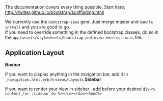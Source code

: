 The documentation covers every thing possible. Start here: http://twitter.github.io/bootstrap/scaffolding.html

We currently use the `bootstrap-sass` gem. Just merge master and `bundle install` and you are good to go.  
If you need to override something in the defined bootstrap classes, do so in the `app/assets/stylesheets/bootstrap_and_overrides.css.scss` file.

## Application Layout
**Navbar**

If you want to display anything in the navigation bar, add it in `_navigation.html.erb` in `views/Layouts`
**Sidebar**

If you want to render your view in sidebar , add before your desired `div` `<% content_for :sidebar do %><div></div><%end%>`  

